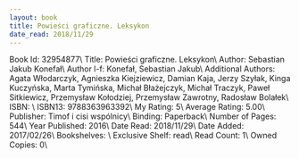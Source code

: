```yaml
---
layout: book
title: Powieści graficzne. Leksykon
date_read: 2018/11/29
---
```


Book Id: 32954877\ 
Title: Powieści graficzne. Leksykon\ 
Author: Sebastian Jakub Konefał\ 
Author l-f: Konefał, Sebastian Jakub\ 
Additional Authors: Agata Włodarczyk, Agnieszka Kiejziewicz, Damian Kaja, Jerzy Szyłak, Kinga Kuczyńska, Marta Tymińska, Michał Błażejczyk, Michał Traczyk, Paweł Sitkiewicz, Przemysław Kołodziej, Przemysław Zawrotny, Radosław Bolałek\ 
ISBN: \ 
ISBN13: 9788363963392\ 
My Rating: 5\ 
Average Rating: 5.00\ 
Publisher: Timof i cisi wspólnicy\ 
Binding: Paperback\ 
Number of Pages: 544\ 
Year Published: 2016\ 
Date Read: 2018/11/29\ 
Date Added: 2017/02/26\ 
Bookshelves: \ 
Exclusive Shelf: read\ 
Read Count: 1\ 
Owned Copies: 0\ 

